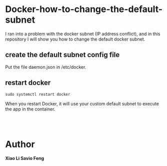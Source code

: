 # Docker-how-to-change-the-default-subnet
I ran into a problem with the docker subnet (IP address conflict), and in this repository I will show you how to change the default docker subnet.

## create the default subnet config file
Put the file daemon.json in /etc/docker.

## restart docker
```
sudo systemctl restart docker
```
When you restart Docker, it will use your custom default subnet to execute the app in the container.


<br><br>

# Author
<b>Xiao Li Savio Feng</b>
